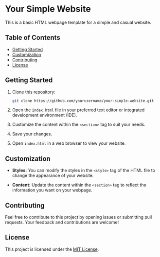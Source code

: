 # Your Simple Website

This is a basic HTML webpage template for a simple and casual website.

## Table of Contents
- [Getting Started](#getting-started)
- [Customization](#customization)
- [Contributing](#contributing)
- [License](#license)

## Getting Started

1. Clone this repository:

    ```bash
    git clone https://github.com/yourusername/your-simple-website.git
    ```

2. Open the `index.html` file in your preferred text editor or integrated development environment (IDE).

3. Customize the content within the `<section>` tag to suit your needs.

4. Save your changes.

5. Open `index.html` in a web browser to view your website.

## Customization

- **Styles:** You can modify the styles in the `<style>` tag of the HTML file to change the appearance of your website.

- **Content:** Update the content within the `<section>` tag to reflect the information you want on your webpage.

## Contributing

Feel free to contribute to this project by opening issues or submitting pull requests. Your feedback and contributions are welcome!

## License

This project is licensed under the [MIT License](LICENSE).
